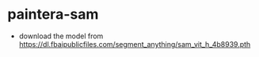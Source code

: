 # paintera-sam

- download the model from https://dl.fbaipublicfiles.com/segment_anything/sam_vit_h_4b8939.pth
